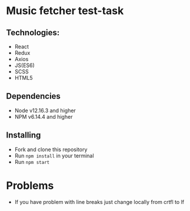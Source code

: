 # Music fetcher test-task

## Technologies:
* React
* Redux
* Axios
* JS(ES6)
* SCSS
* HTML5


## Dependencies
* Node v12.16.3 and higher
* NPM v6.14.4 and higher


## Installing
* Fork and clone this repository
* Run `npm install` in your terminal
* Run `npm start`

# Problems 
* If you have problem with line breaks just change locally from crtfl to lf
